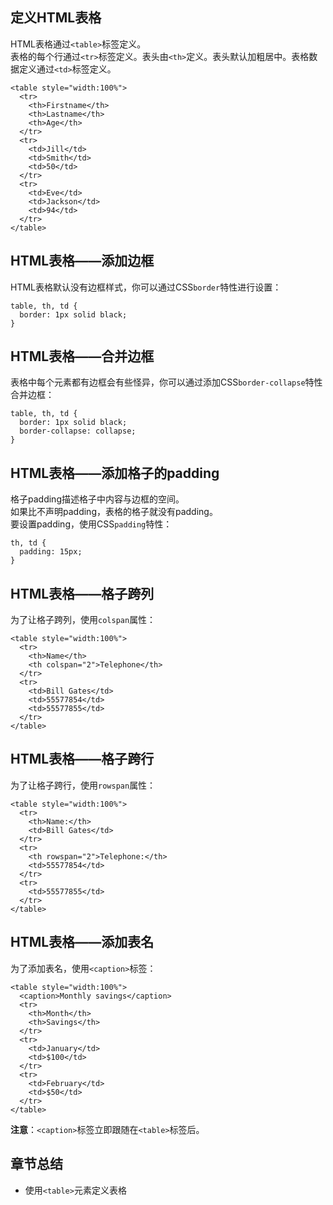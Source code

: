 ## 定义HTML表格
HTML表格通过`<table>`标签定义。  
表格的每个行通过`<tr>`标签定义。表头由`<th>`定义。表头默认加粗居中。表格数据定义通过`<td>`标签定义。
```
<table style="width:100%">
  <tr>
    <th>Firstname</th>
    <th>Lastname</th>
    <th>Age</th>
  </tr>
  <tr>
    <td>Jill</td>
    <td>Smith</td>
    <td>50</td>
  </tr>
  <tr>
    <td>Eve</td>
    <td>Jackson</td>
    <td>94</td>
  </tr>
</table>
```
## HTML表格——添加边框
HTML表格默认没有边框样式，你可以通过CSS`border`特性进行设置：
```
table, th, td {
  border: 1px solid black;
}
```
## HTML表格——合并边框
表格中每个元素都有边框会有些怪异，你可以通过添加CSS`border-collapse`特性合并边框：
```
table, th, td {
  border: 1px solid black;
  border-collapse: collapse;
}
```
## HTML表格——添加格子的padding
格子padding描述格子中内容与边框的空间。  
如果比不声明padding，表格的格子就没有padding。  
要设置padding，使用CSS`padding`特性：
```
th, td {
  padding: 15px;
}
```
## HTML表格——格子跨列
为了让格子跨列，使用`colspan`属性：
```
<table style="width:100%">
  <tr>
    <th>Name</th>
    <th colspan="2">Telephone</th>
  </tr>
  <tr>
    <td>Bill Gates</td>
    <td>55577854</td>
    <td>55577855</td>
  </tr>
</table>
```
## HTML表格——格子跨行
为了让格子跨行，使用`rowspan`属性：
```
<table style="width:100%">
  <tr>
    <th>Name:</th>
    <td>Bill Gates</td>
  </tr>
  <tr>
    <th rowspan="2">Telephone:</th>
    <td>55577854</td>
  </tr>
  <tr>
    <td>55577855</td>
  </tr>
</table>
```
## HTML表格——添加表名
为了添加表名，使用`<caption>`标签：
```
<table style="width:100%">
  <caption>Monthly savings</caption>
  <tr>
    <th>Month</th>
    <th>Savings</th>
  </tr>
  <tr>
    <td>January</td>
    <td>$100</td>
  </tr>
  <tr>
    <td>February</td>
    <td>$50</td>
  </tr>
</table>
```
**注意**：`<caption>`标签立即跟随在`<table>`标签后。
## 章节总结
- 使用`<table>`元素定义表格
